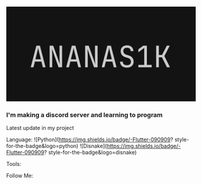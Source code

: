 ![Header](https://github.com/Ananas1kexe/Ananas1kexe/blob/main/assets/img1.png)

### I'm making a discord server and learning to program

Latest update in my project

Language:
![Python](https://img.shields.io/badge/-Flutter-090909?
style-for-the-badge&logo=python)
![Disnake](https://img.shields.io/badge/-Flutter-090909?
style-for-the-badge&logo=disnake)

Tools:

Follow Me:
